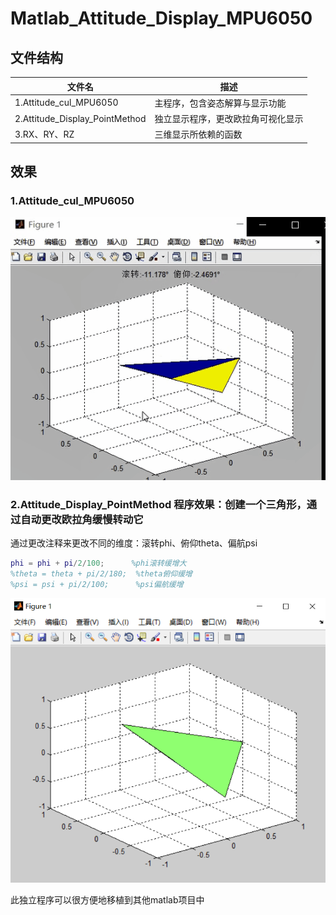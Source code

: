 # Matlab_Attitude_Display_MPU6050

## 文件结构

|  文件名   | 描述  |
|  ---  | ---  |
|1.Attitude_cul_MPU6050|主程序，包含姿态解算与显示功能|
|2.Attitude_Display_PointMethod|独立显示程序，更改欧拉角可视化显示|
|3.RX、RY、RZ|三维显示所依赖的函数|


## 效果

### 1.Attitude_cul_MPU6050


![姿态检测-仅加速度传感器.gif](images/姿态检测-仅加速度传感器.gif)


### 2.Attitude_Display_PointMethod 程序效果：创建一个三角形，通过自动更改欧拉角缓慢转动它

通过更改注释来更改不同的维度：滚转phi、俯仰theta、偏航psi

``` matlab
phi = phi + pi/2/100;      %phi滚转缓增大
%theta = theta + pi/2/180;  %theta俯仰缓增
%psi = psi + pi/2/100;      %psi偏航缓增
```



![程序二效果](https://github.com/Ray005/Matlab_Attitude_Display_MPU6050/blob/main/images/1608352771166.png?raw=true)

此独立程序可以很方便地移植到其他matlab项目中

